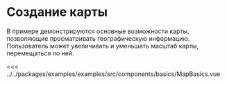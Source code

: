 # Создание карты

В примере демонстрируются основные возможности карты, позволяющие просматривать географическую информацию. Пользователь
может увеличивать и уменьшать масштаб карты, перемещаться по ней.

<script lang="ts" setup>
import MapComponent from 'examples/src/components/basics/MapBasics.vue';
</script>

<map-component/>

<<< ../../packages/examples/examples/src/components/basics/MapBasics.vue